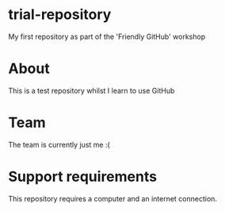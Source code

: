 # trial-repository
My first repository as part of the 'Friendly GitHub' workshop
# About
This is a test repository whilst I learn to use GitHub
# Team
The team is currently just me :(
# Support requirements
This repository requires a computer and an internet connection.
